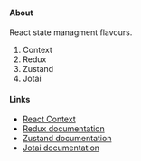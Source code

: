 #### About

React state managment flavours.

1. Context
2. Redux
3. Zustand
4. Jotai

#### Links

* [React Context](https://reactjs.org/docs/context.html)
* [Redux documentation](https://redux.js.org/introduction/core-concepts)
* [Zustand documentation](https://docs.pmnd.rs/zustand)
* [Jotai documentation](https://docs.pmnd.rs/jotai)